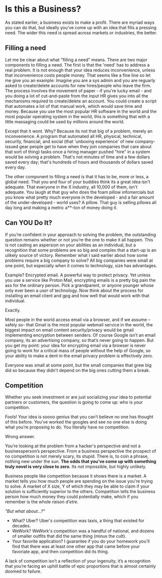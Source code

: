 # Is this a Business? 

As stated earlier, a business exists to make a profit. There are myriad ways you can do that, but ideally you’ve come up with an idea that fills a pressing need. The wider this need is spread across markets or industries, the better.  

## Filling a need

Let me be clear about what "filling a need" means. There are two major components to filling a need. The first is that the 'need' has to address a real problem. It is not enough that your idea reduces inconvenience, unless that inconvenience costs people money. That seems like a fine line so let me give you an example: Imagine you are a sys admin and you are reguarly asked to create/delete accounts for new hires/people who leave the firm. The process involves the movement of paper - if you're lucky email - and you doing a lot of cut-and-paste from the input HR gives you into all the mechanisms required to create/delete an account. You could create a script that automates a lot of that manual work, which would save time and money. Because you use the most popular HR software in the world and the most popular operating system in the world, this is something that with a little massaging could be used by millions around the world.

Except that it wont. Why? Because its not that big of a problem, merely an inconvenience. A program that automated all HR, physical, technical, security, financial, and social (that 'unboxing experience' of new company-issued gear people get to have when they join companies that care about that sort of thing) tasks once a hiring manager pushed "hire" in a system would be solving a problem. That's not minutes of time and a few dollars saved every day; that's hundreds of hours and thousands of dollars saved every day.

The other component to filling a need is that it has to be, more or less, a global need. That you and four of your buddies think its a great idea isn't adequate. That everyone in the X industry, all 10,000 of them, isn't adequate. You laugh at that guy who does the foam pillow infomercials but you know what pretty much everyone in the developed - and a fair amount of the under-developed - world uses? A pillow. That guy is selling pillows all day long and making a metric a**-ton of money doing it. 

## Can YOU Do It?

If you’re confident in your approach to solving the problem, the outstanding question remains whether or not you’re the one to make it all happen. This is not casting an aspersion on your abilities as an individual, but a recognition that some problems are so big and complex that a start-up is an ulikely source of victory. Remember what I said earlier about how some problems require a big company to solve? All big companies were small at one point, but especially when it comes to technology, size has advantages. 

Example? Encrypted email. A powerful way to protect privacy. Yet unless you use a service like Proton Mail, encrypting emails is a pretty big pain the ass for the ordinary person. Pick a grandparent, or anyone younger whose only ever been a *user* of technology. Now think about the process for installing an email client and gpg and how well that would work with that individual. 

Exactly. 

Most people in the world access email via a browser, and if we assume – safely so- that Gmail is the most popular webmail service in the world, the biggest impact on email content security/privacy would be gmail implementing encryption between senders. Of course Google isn’t an email company, its an advertising company, so that’s never going to happen. But you get my point: your idea for encrypting email via a browser is never going to work for a critical mass of people without the help of Google, so your ability to make a dent in the email privacy problem is effectively zero.

Everyone was small at some point, but the small companies that grew big did so because they didn't depend on the big ones cutting them a break.

## Competition

Whether you seek investment or are just socializing your idea to potential partners or customers, the question is going to come up: who is your competition.

Fools! Your idea is soooo genius that you can’t believe no one has thought of this before. You’ve worked the googles and see no one else is doing what you’re proposing to do. You literally have no competition.

Wrong answer.

You’re looking at the problem from a hacker's perspective and not a businessperson’s perspective. From a business perspective the prospect of no competition is not merely scary, its stupid. There is, to coin a phrase, nothing new under the sun. **The odds that you’ve come up with something truly novel is very close to zero.** Its not impossible, but highly unlikely. 

Business people like competition because it shows there is a market. A market tells you how much people are spending on the issue you're trying to solve. A market of X size, Y of which they may be able to claim if your solution is sufficiently superior to the others. Competition tells the business person how much money they could potentially make, which if you remember is the whole *raison d'etre.* 

*"But what about...?"*

* What? Uber? Uber's competition was taxis, a thing that existed for decades.
* WeWork? WeWork's competition was a handful of national, and dozens of smaller outfits that did the same thing (minus the cult).
* Your favorite application? I guarantee if you do your homework you'll find that there was at least one other app that came before your favoriate app, and then competition did its thing.

A lack of competition isn’t a reflection of your ingenuity, it’s a recognition that you’re facing an uphill battle of epic proportions that is almost certainly doomed to failure. 
